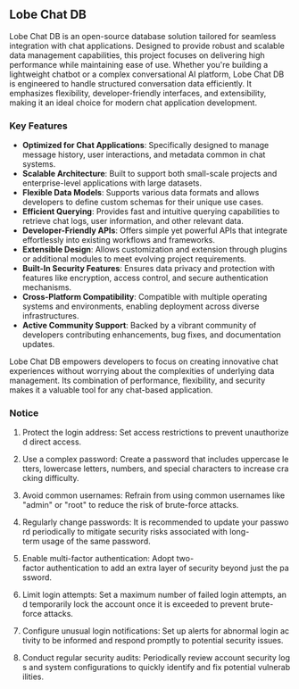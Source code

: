 ## Lobe Chat DB

Lobe Chat DB is an open-source database solution tailored for seamless integration with chat applications. Designed to provide robust and scalable data management capabilities, this project focuses on delivering high performance while maintaining ease of use. Whether you're building a lightweight chatbot or a complex conversational AI platform, Lobe Chat DB is engineered to handle structured conversation data efficiently. It emphasizes flexibility, developer-friendly interfaces, and extensibility, making it an ideal choice for modern chat application development.

### Key Features

- **Optimized for Chat Applications**: Specifically designed to manage message history, user interactions, and metadata common in chat systems.
- **Scalable Architecture**: Built to support both small-scale projects and enterprise-level applications with large datasets.
- **Flexible Data Models**: Supports various data formats and allows developers to define custom schemas for their unique use cases.
- **Efficient Querying**: Provides fast and intuitive querying capabilities to retrieve chat logs, user information, and other relevant data.
- **Developer-Friendly APIs**: Offers simple yet powerful APIs that integrate effortlessly into existing workflows and frameworks.
- **Extensible Design**: Allows customization and extension through plugins or additional modules to meet evolving project requirements.
- **Built-In Security Features**: Ensures data privacy and protection with features like encryption, access control, and secure authentication mechanisms.
- **Cross-Platform Compatibility**: Compatible with multiple operating systems and environments, enabling deployment across diverse infrastructures.
- **Active Community Support**: Backed by a vibrant community of developers contributing enhancements, bug fixes, and documentation updates.

Lobe Chat DB empowers developers to focus on creating innovative chat experiences without worrying about the complexities of underlying data management. Its combination of performance, flexibility, and security makes it a valuable tool for any chat-based application.

### Notice

1.  Protect the login address: Set access restrictions to prevent unauthorized direct access.
    
2.  Use a complex password: Create a password that includes uppercase letters, lowercase letters, numbers, and special characters to increase cracking difficulty.
    
3.  Avoid common usernames: Refrain from using common usernames like "admin" or "root" to reduce the risk of brute-force attacks.
    
4.  Regularly change passwords: It is recommended to update your password periodically to mitigate security risks associated with long-term usage of the same password.
    
5.  Enable multi-factor authentication: Adopt two-factor authentication to add an extra layer of security beyond just the password.
    
6.  Limit login attempts: Set a maximum number of failed login attempts, and temporarily lock the account once it is exceeded to prevent brute-force attacks.
    
7.  Configure unusual login notifications: Set up alerts for abnormal login activity to be informed and respond promptly to potential security issues.
    
8.  Conduct regular security audits: Periodically review account security logs and system configurations to quickly identify and fix potential vulnerabilities.
        